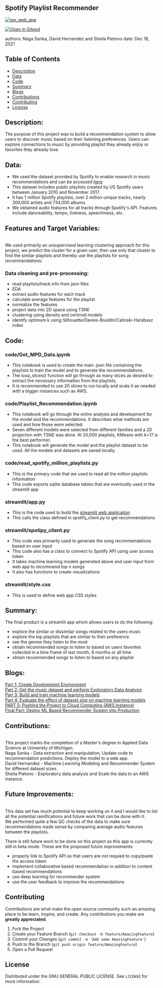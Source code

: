 ## Spotify Playlist Recommender

[![spr_web_app](https://github.com/nsanka/RecSys/blob/ec8f014f98016710bc50062b7638d2fe4498f4a2/images/spr_web_app.png)](https://share.streamlit.io/nsanka/recsys/main/streamlit/app.py)

[![Open in Gitpod](https://gitpod.io/button/open-in-gitpod.svg)](https://gitpod.io/#https://github.com/nsanka/RecSys)

authors: Naga Sanka, David Hernandez and Sheila Pietono
date: Dec 18, 2021

<!-- TABLE OF CONTENTS -->
## Table of Contents
* [Description](#description)
* [Data](#data)
* [Code](#code)
* [Summary](#summary)
* [Blogs](#blogs)
* [Contributions](#contributions)
* [Contributing](#contributing)
* [License](#license)

## **Description:**

The purpose of this project was to build a recommendation system to allow users to discover music based on their listening preferences. 
Users can explore connections to music by providing playlist they already enjoy or favorites they already love.
<br>

## **Data:**
* We used the dataset provided by Spotify to enable research in music recommendations and can be accessed [here](https://www.aicrowd.com/challenges/spotify-million-playlist-dataset-challenge/dataset_files)
* This dataset includes public playlists created by US Spotify users between January 2010 and November 2017.
* It has 1 million Spotify playlists, over 2 million unique tracks, nearly 300,000 artists and 734,000 albums.
* We obtained audio features for all tracks through Spotify's API. Features include danceability, tempo, liveness, speechiness, etc.


## **Features and Target Variables:**<br>
<br>
We used primarily an unsupervised learning clustering approach for this project, we predict the cluster for a given user, then use only that cluster to find the similar playlists and thereby use the playlists for song recommendations:<br>

### **Data cleaning and pre-processing:**
* read playlists/track info from json files
* EDA
* extract audio features for each track
* calculate average features for the playlist
* normalize the features
* project data into 2D space using TSNE
* clustering using density and centroid models
* identify optimum k using Silhouette/Davies-Bouldin/Calinski-Harabasz index

<!-- CODE -->
## **Code:**<br>
### **code/Get_MPD_Data.ipynb**<br>
* This notebook is used to create the main .json file containing the playlists to train the model and to generate the recommendations. <br>
* The loop_slices() function will go through as many slices as desired to extract the necessary information from the playlists, <br>
* It is recommended to use 20 slices to run locally and scale it as needed with a bigger instances such as AWS.<br>

### **code/Playlist_Recommendation.ipynb**<br>
* This notebook will go through the entire analysis and development for the model and the recommendations. It describes what methods are used and how those were selected.<br>
* Seven different models were selected from different families and a 2D projection with TSNE was done. At 20,000 playlists, KMeans with k=17 is the best performer.<br>
* This notebook will generate the model and the playlist dataset to be used. All the models and datasets are saved locally.<br>

### **code/read_spotify_million_playlists.py**<br>
* This is the primary code that we used to read all the million playlists information<br>
* This code exports sqlite database tables that are eventually used in the streamlit app<br>

### **streamlit/app.py**<br>
* This is the code used to build the [streamlit web application](https://share.streamlit.io/nsanka/recsys/main/streamlit/app.py)<br>
* This calls the class defined in spotify_client.py to get recommendations<br>

### **streamlit/spotipy_client.py**<br>
* This code was primarily used to generate the song recommendations based on user input<br>
* This code also has a class to connect to Spotify API using user access token<br>
* It takes machine learning models generated	above and user input from web app to recommend top n songs<br>
* It also has functions to create visualizations<br>

### **streamlit/style.css**<br>
* This is used to define web app CSS styles<br>

<!-- SUMMARY -->
## **Summary:**
The final product is a streamlit app which allows users to do the following:
* explore the similar or dissimilar songs related to the users music
* explore the top playlists that are similar to their preference
* see the genres they listen to the most
* obtain recommended songs to listen to based on users favorites collected in a time frame of last month, 6 months or all time
* obtain recommended songs to listen to based on any playlist

<!-- BLOGS -->
## **Blogs:**
[Part 1: Create Development Environment](https://nsanka.medium.com/music-recommender-system-part-1-86936d673c31?sk=4278ddfebc850599db2fca4a5f2a2104)<br>
[Part 2: Get the music dataset and perform Exploratory Data Analysis](https://nsanka.medium.com/music-recommender-system-part-2-ff4c3f54cba3?sk=2ad792ce8d7cf1433a8a50cebf2915e3)<br>
[Part 3: Build and train machine learning models](https://medium.com/@david.de.hernandez/modeling-data-for-a-spotify-recommender-system-3056997a0fc5?sk=7ce613a3d5cbd4a69e73804983d49f91)<br>
[Part 4: Evaluate the effect of dataset size on machine learning models](https://medium.com/@david.de.hernandez/scaling-data-on-an-aws-instance-for-an-spotify-recommender-system-fa71476e0d7c?sk=470e010f9d03865462400e65e07ab8ad)<br>
[PART 5: Pushing the Project to Cloud Computing (AWS Instance)](https://medium.com/@sheila_vp/part-4-pushing-the-project-to-cloud-computing-aws-instance-ce3b28ce8b6e)<br>
[Final Part: Deploy ML Based Recommender System into Production](https://medium.com/@nsanka/music-recommender-system-part-5-4278bf89411c)<br>

<!-- CONTRIBUTIONS -->
## **Contributions:**<br>
<br>
This project marks the completion of a Master's degree in Applied Data Science at Univeristy of Michigan.<br>
Naga Sanka - Data extraction and manipulation, Update code to recommendation predictions. Deploy the model to a web app.<br>
David Hernandez - Machine Learning Modeling and Recommender System for different dataset sizes.<br>
Sheila Pietono - Exploratory data analysis and Scale the data to an AWS instance.<br>

<!-- FUTURE IMPROVEMENTS -->
## **Future Improvements:**<br>
<br>
This data set has much potential to keep working on it and I would like to list all the potential ramifications and future work that can be done with it.<br>
We performed quite a few QC checks of the data to make sure recommendations made sense by comparing average audio features between the playlists.<br>

There is still future work to be done on this project as this app is currently still in beta mode. These are the proposed future improvements:<br>
* properly link to Spotify API so that users are not requied to copy/paste the access token
* implement collaborative based recommendation in addition to content based recommendations
* use deep learning for recommender system
* use the user feedback to improve the recommendations

<!-- CONTRIBUTING -->
## Contributing

Contributions are what make the open source community such an amazing place to be learn, inspire, and create. Any contributions you make are **greatly appreciated**.

1. Fork the Project
2. Create your Feature Branch (`git checkout -b feature/AmazingFeature`)
3. Commit your Changes (`git commit -m 'Add some AmazingFeature'`)
4. Push to the Branch (`git push origin feature/AmazingFeature`)
5. Open a Pull Request

<!-- LICENSE -->
## License

Distributed under the GNU GENERAL PUBLIC LICENSE. See `LICENSE` for more information.
